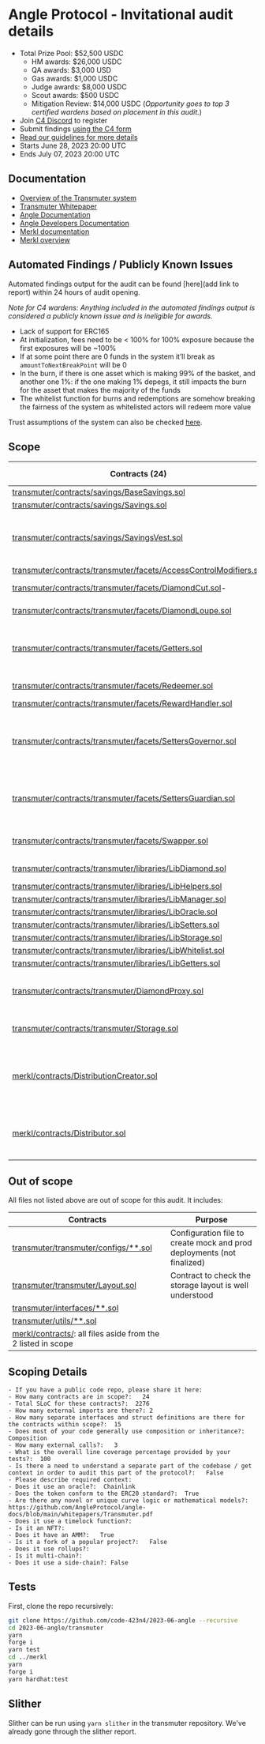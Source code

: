 # Angle Protocol - Invitational audit details

- Total Prize Pool: $52,500 USDC
  - HM awards: $26,000 USDC
  - QA awards: $3,000 USD
  - Gas awards: $1,000 USDC
  - Judge awards: $8,000 USDC
  - Scout awards: $500 USDC
  - Mitigation Review: $14,000 USDC (_Opportunity goes to top 3 certified wardens based on placement in this audit._)
- Join [C4 Discord](https://discord.gg/code4rena) to register
- Submit findings [using the C4 form](https://code4rena.com/contests/2023-06-angle-protocol/submit)
- [Read our guidelines for more details](https://docs.code4rena.com/roles/wardens)
- Starts June 28, 2023 20:00 UTC
- Ends July 07, 2023 20:00 UTC

## Documentation

- [Overview of the Transmuter system](<[transmuter/README.md](https://github.com/AngleProtocol/angle-transmuter/tree/040f9beeb394fe85f3e647bfcccd58acea575b0e/README.md)>)
- [Transmuter Whitepaper](https://docs.angle.money/overview/whitepapers)
- [Angle Documentation](https://docs.angle.money)
- [Angle Developers Documentation](https://developers.angle.money)
- [Merkl documentation](https://docs.angle.money/side-products/merkl)
- [Merkl overview](https://github.com/AngleProtocol/merkl-contracts/blob/febb61a09c8e81877159c6d89c12bd308b74d6ee/README.md)

## Automated Findings / Publicly Known Issues

Automated findings output for the audit can be found [here](add link to report) within 24 hours of audit opening.

_Note for C4 wardens: Anything included in the automated findings output is considered a publicly known issue and is ineligible for awards._

- Lack of support for ERC165
- At initialization, fees need to be < 100% for 100% exposure because the first exposures will be ~100%
- If at some point there are 0 funds in the system it’ll break as `amountToNextBreakPoint` will be 0
- In the burn, if there is one asset which is making 99% of the basket, and another one 1%: if the one making 1% depegs, it still impacts the burn for the asset that makes the majority of the funds
- The whitelist function for burns and redemptions are somehow breaking the fairness of the system as whitelisted actors will redeem more value

Trust assumptions of the system can also be checked [here](https://github.com/AngleProtocol/angle-transmuter/tree/040f9beeb394fe85f3e647bfcccd58acea575b0e/README.md).

## Scope

| Contracts (24)                                                                                                                                                                                                              | SLOC (2276) | Purpose                                                         | Libraries used |
| --------------------------------------------------------------------------------------------------------------------------------------------------------------------------------------------------------------------------- | ----------- | --------------------------------------------------------------- | -------------- |
| [transmuter/contracts/savings/BaseSavings.sol](https://github.com/AngleProtocol/angle-transmuter/tree/040f9beeb394fe85f3e647bfcccd58acea575b0e/contracts/savings/BaseSavings.sol)                                           | 10          |                                                                 | openzeppelin   |
| [transmuter/contracts/savings/Savings.sol](https://github.com/AngleProtocol/angle-transmuter/tree/040f9beeb394fe85f3e647bfcccd58acea575b0e/contracts/savings/Savings.sol)                                                   | 95          |                                                                 |                |
| [transmuter/contracts/savings/SavingsVest.sol](https://github.com/AngleProtocol/angle-transmuter/tree/040f9beeb394fe85f3e647bfcccd58acea575b0e/contracts/savings/SavingsVest.sol)                                           | 105         | ERC4626 to distribute yield to agEUR holders                    |                |
| [transmuter/contracts/transmuter/facets/AccessControlModifiers.sol](https://github.com/AngleProtocol/angle-transmuter/tree/040f9beeb394fe85f3e647bfcccd58acea575b0e/contracts/transmuter/facets/AccessControlModifiers.sol) | 13          |                                                                 |                |
| [transmuter/contracts/transmuter/facets/DiamondCut.sol](https://github.com/AngleProtocol/angle-transmuter/tree/040f9beeb394fe85f3e647bfcccd58acea575b0e/contracts/transmuter/facets/DiamondCut.sol)-                        | 10          | See ERC-2535.                                                   |                |
| [transmuter/contracts/transmuter/facets/DiamondLoupe.sol](https://github.com/AngleProtocol/angle-transmuter/tree/040f9beeb394fe85f3e647bfcccd58acea575b0e/contracts/transmuter/facets/DiamondLoupe.sol)                     | 92          | See ERC-2535.                                                   |                |
| [transmuter/contracts/transmuter/facets/Getters.sol](https://github.com/AngleProtocol/angle-transmuter/tree/040f9beeb394fe85f3e647bfcccd58acea575b0e/contracts/transmuter/facets/Getters.sol)                               | 105         | View functions ot fetch the storage of the Transmuter           |                |
| [transmuter/contracts/transmuter/facets/Redeemer.sol](https://github.com/AngleProtocol/angle-transmuter/tree/040f9beeb394fe85f3e647bfcccd58acea575b0e/contracts/transmuter/facets/Redeemer.sol)                             | 113         | Redeeming functionalities                                       |                |
| [transmuter/contracts/transmuter/facets/RewardHandler.sol](https://github.com/AngleProtocol/angle-transmuter/tree/040f9beeb394fe85f3e647bfcccd58acea575b0e/contracts/transmuter/facets/RewardHandler.sol)                   | 45          |                                                                 | openzeppelin   |
| [transmuter/contracts/transmuter/facets/SettersGovernor.sol](https://github.com/AngleProtocol/angle-transmuter/tree/040f9beeb394fe85f3e647bfcccd58acea575b0e/contracts/transmuter/facets/SettersGovernor.sol)               | 120         | Admin functions of the Transmuter - Governor Role               | openzeppelin   |
| [transmuter/contracts/transmuter/facets/SettersGuardian.sol](https://github.com/AngleProtocol/angle-transmuter/tree/040f9beeb394fe85f3e647bfcccd58acea575b0e/contracts/transmuter/facets/SettersGuardian.sol)               | 19          | Admin functions of the Transmuter - Guardian Role               | openzeppelin   |
| [transmuter/contracts/transmuter/facets/Swapper.sol](https://github.com/AngleProtocol/angle-transmuter/tree/040f9beeb394fe85f3e647bfcccd58acea575b0e/contracts/transmuter/facets/Swapper.sol)                               | 345         | User facing swap functions                                      | openzeppelin   |
| [transmuter/contracts/transmuter/libraries/LibDiamond.sol](https://github.com/AngleProtocol/angle-transmuter/tree/040f9beeb394fe85f3e647bfcccd58acea575b0e/contracts/transmuter/libraries/LibDiamond.sol)                   | 122         | See ERC-2535.                                                   |                |
| [transmuter/contracts/transmuter/libraries/LibHelpers.sol](https://github.com/AngleProtocol/angle-transmuter/tree/040f9beeb394fe85f3e647bfcccd58acea575b0e/contracts/transmuter/libraries/LibHelpers.sol)                   | 45          |                                                                 |                |
| [transmuter/contracts/transmuter/libraries/LibManager.sol](https://github.com/AngleProtocol/angle-transmuter/tree/040f9beeb394fe85f3e647bfcccd58acea575b0e/contracts/transmuter/libraries/LibManager.sol)                   | 29          |                                                                 |                |
| [transmuter/contracts/transmuter/libraries/LibOracle.sol](https://github.com/AngleProtocol/angle-transmuter/tree/040f9beeb394fe85f3e647bfcccd58acea575b0e/contracts/transmuter/libraries/LibOracle.sol)                     | 98          |                                                                 |                |
| [transmuter/contracts/transmuter/libraries/LibSetters.sol](https://github.com/AngleProtocol/angle-transmuter/tree/040f9beeb394fe85f3e647bfcccd58acea575b0e/contracts/transmuter/libraries/LibSetters.sol)                   | 201         |                                                                 |                |
| [transmuter/contracts/transmuter/libraries/LibStorage.sol](https://github.com/AngleProtocol/angle-transmuter/tree/040f9beeb394fe85f3e647bfcccd58acea575b0e/contracts/transmuter/libraries/LibStorage.sol)                   | 17          |                                                                 |                |
| [transmuter/contracts/transmuter/libraries/LibWhitelist.sol](https://github.com/AngleProtocol/angle-transmuter/tree/040f9beeb394fe85f3e647bfcccd58acea575b0e/ontracts/transmuter/libraries/LibWhitelist.sol)                | 19          |                                                                 |                |
| [transmuter/contracts/transmuter/libraries/LibGetters.sol](https://github.com/AngleProtocol/angle-transmuter/tree/040f9beeb394fe85f3e647bfcccd58acea575b0e/contracts/transmuter/libraries/LibGetters.sol)                   | 56          |                                                                 |                |
| [transmuter/contracts/transmuter/DiamondProxy.sol](https://github.com/AngleProtocol/angle-transmuter/tree/040f9beeb394fe85f3e647bfcccd58acea575b0e/contracts/transmuter/DiamondProxy.sol)                                   | 31          | See ERC-2535. Base Transmuter contract                          |                |
| [transmuter/contracts/transmuter/Storage.sol](https://github.com/AngleProtocol/angle-transmuter/tree/040f9beeb394fe85f3e647bfcccd58acea575b0e/contracts/transmuter/Storage.sol)                                             | 101         | Structs of the Transmuter storage                               |                |
| [merkl/contracts/DistributionCreator.sol](https://github.com/AngleProtocol/merkl-contracts/blob/febb61a09c8e81877159c6d89c12bd308b74d6ee/contracts/DistributionCreator.sol)                                                 | 301         | Contract to initiate a distribution of rewards to UniswapV3 LPs | openzeppelin   |
| [merkl/contracts/Distributor.sol](https://github.com/AngleProtocol/merkl-contracts/blob/febb61a09c8e81877159c6d89c12bd308b74d6ee/contracts/Distributor.sol)                                                                 | 184         | Contract to distribute incentives via Merkl tree airdrops       | openzeppelin   |

## Out of scope

All files not listed above are out of scope for this audit. It includes:

| Contracts                                                                                                                                                                 | Purpose                                                                |
| ------------------------------------------------------------------------------------------------------------------------------------------------------------------------- | ---------------------------------------------------------------------- |
| [transmuter/transmuter/configs/\*\*.sol](https://github.com/AngleProtocol/angle-transmuter/tree/040f9beeb394fe85f3e647bfcccd58acea575b0e/contracts/transmuter/configs)    | Configuration file to create mock and prod deployments (not finalized) |
| [transmuter/transmuter/Layout.sol](https://github.com/AngleProtocol/angle-transmuter/tree/040f9beeb394fe85f3e647bfcccd58acea575b0e/contracts/transmuter/Layout.sol)       | Contract to check the storage layout is well understood                |
| [transmuter/interfaces/\*\*.sol](https://github.com/AngleProtocol/angle-transmuter/tree/040f9beeb394fe85f3e647bfcccd58acea575b0e/contracts/interfaces)                    |                                                                        |
| [transmuter/utils/\*\*.sol](https://github.com/AngleProtocol/angle-transmuter/tree/040f9beeb394fe85f3e647bfcccd58acea575b0e/contracts/utils)                              |                                                                        |
| [merkl/contracts/](https://github.com/AngleProtocol/merkl-contracts/blob/febb61a09c8e81877159c6d89c12bd308b74d6ee/contracts/): all files aside from the 2 listed in scope |                                                                        |

## Scoping Details

```
- If you have a public code repo, please share it here:
- How many contracts are in scope?:   24
- Total SLoC for these contracts?:  2276
- How many external imports are there?: 2
- How many separate interfaces and struct definitions are there for the contracts within scope?:  15
- Does most of your code generally use composition or inheritance?:   Composition
- How many external calls?:   3
- What is the overall line coverage percentage provided by your tests?:  100
- Is there a need to understand a separate part of the codebase / get context in order to audit this part of the protocol?:   False
- Please describe required context:
- Does it use an oracle?:  Chainlink
- Does the token conform to the ERC20 standard?:  True
- Are there any novel or unique curve logic or mathematical models?: https://github.com/AngleProtocol/angle-docs/blob/main/whitepapers/Transmuter.pdf
- Does it use a timelock function?:
- Is it an NFT?:
- Does it have an AMM?:   True
- Is it a fork of a popular project?:   False
- Does it use rollups?:
- Is it multi-chain?:
- Does it use a side-chain?: False
```

## Tests

First, clone the repo recursively:

```bash
git clone https://github.com/code-423n4/2023-06-angle --recursive
cd 2023-06-angle/transmuter
yarn
forge i
yarn test
cd ../merkl
yarn
forge i
yarn hardhat:test
```

## Slither

Slither can be run using `yarn slither` in the transmuter repository. We've already gone through the slither report.
